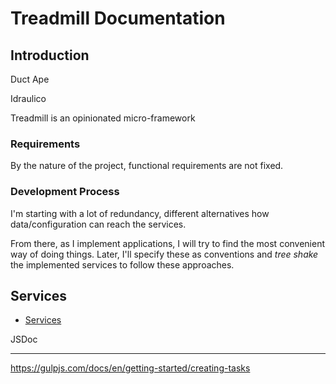 # Treadmill Documentation

## Introduction

Duct Ape

Idraulico

Treadmill is an opinionated micro-framework

### Requirements

By the nature of the project, functional requirements are not fixed.

### Development Process

I'm starting with a lot of redundancy, different alternatives how data/configuration can reach the services.

From there, as I implement applications, I will try to find the most convenient way of doing things. Later, I'll specify these as conventions and _tree shake_ the implemented services to follow these approaches.

## Services

- [Services](services.html)

JSDoc

---

https://gulpjs.com/docs/en/getting-started/creating-tasks
